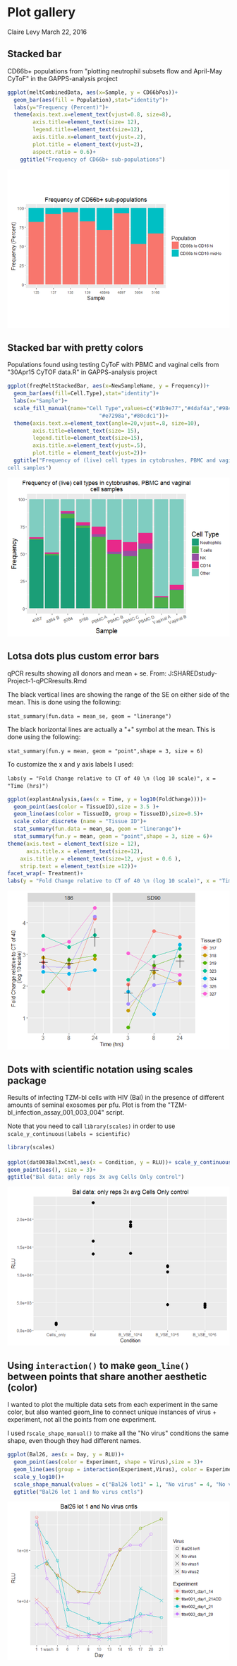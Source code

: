 Plot gallery
================
Claire Levy
March 22, 2016

Stacked bar
-----------

CD66b+ populations from "plotting neutrophil subsets flow and April-May CyToF" in the GAPPS-analysis project

``` r
ggplot(meltCombinedData, aes(x=Sample, y = CD66bPos))+
  geom_bar(aes(fill = Population),stat="identity")+
  labs(y="Frequency (Percent)")+
  theme(axis.text.x=element_text(vjust=0.8, size=8),
        axis.title=element_text(size= 12),
        legend.title=element_text(size=12),
        axis.title.x=element_text(vjust=.2),
        plot.title = element_text(vjust=2),
        aspect.ratio = 0.6)+
    ggtitle("Frequency of CD66b+ sub-populations")
```

![](Plot_gallery_files/figure-markdown_github/unnamed-chunk-2-1.png)

Stacked bar with pretty colors
------------------------------

Populations found using testing CyToF with PBMC and vaginal cells from "30Apr15 CyTOF data.R" in GAPPS-analysis project

``` r
ggplot(freqMeltStackedBar, aes(x=NewSampleName, y = Frequency))+
  geom_bar(aes(fill=Cell.Type),stat="identity")+
  labs(x="Sample")+
  scale_fill_manual(name="Cell Type",values=c("#1b9e77","#4daf4a","#984ea3",
                             "#e7298a","#80cdc1"))+
  theme(axis.text.x=element_text(angle=20,vjust=.8, size=10),
        axis.title=element_text(size= 15),
        legend.title=element_text(size=15),
        axis.title.x=element_text(vjust=.5),
        plot.title = element_text(vjust=2))+
  ggtitle("Frequency of (live) cell types in cytobrushes, PBMC and vaginal
cell samples")
```

![](Plot_gallery_files/figure-markdown_github/unnamed-chunk-4-1.png)

Lotsa dots plus custom error bars
---------------------------------

qPCR results showing all donors and mean + se. From: J:SHAREDstudy-Project-1-qPCRresults.Rmd

The black vertical lines are showing the range of the SE on either side of the mean. This is done using the following:

`stat_summary(fun.data = mean_se, geom = "linerange")`

The black horizontal lines are actually a "+" symbol at the mean. This is done using the following:

`stat_summary(fun.y = mean, geom = "point",shape = 3, size = 6)`

To customize the x and y axis labels I used:

`labs(y = "Fold Change relative to CT of 40 \n (log 10 scale)", x = "Time (hrs)")`

``` r
ggplot(explantAnalysis,(aes(x = Time, y = log10(FoldChange))))+
  geom_point(aes(color = TissueID),size = 3.5 )+
  geom_line(aes(color = TissueID, group = TissueID),size=0.5)+
  scale_color_discrete (name = "Tissue ID")+
  stat_summary(fun.data = mean_se, geom = "linerange")+
  stat_summary(fun.y = mean, geom = "point",shape = 3, size = 6)+
theme(axis.text = element_text(size = 12),
      axis.title.x = element_text(size=12), 
    axis.title.y = element_text(size=12, vjust = 0.6 ),
    strip.text = element_text(size =12))+
facet_wrap(~ Treatment)+
labs(y = "Fold Change relative to CT of 40 \n (log 10 scale)", x = "Time (hrs)")
```

![](Plot_gallery_files/figure-markdown_github/unnamed-chunk-6-1.png)

Dots with scientific notation using scales package
--------------------------------------------------

Results of infecting TZM-bl cells with HIV (Bal) in the presence of different amounts of seminal exosomes per pfu. Plot is from the "TZM-bl\_infection\_assay\_001\_003\_004" script.

Note that you need to call `library(scales)` in order to use `scale_y_continuous(labels = scientific)`

``` r
library(scales)

ggplot(dat003Bal3xCntl,aes(x = Condition, y = RLU))+ scale_y_continuous(labels = scientific)+
geom_point(aes(), size = 3)+
ggtitle("Bal data: only reps 3x avg Cells Only control")
```

![](Plot_gallery_files/figure-markdown_github/unnamed-chunk-8-1.png)

Using `interaction()` to make `geom_line()` between points that share another aesthetic (color)
-----------------------------------------------------------------------------------------------

I wanted to plot the multiple data sets from each experiment in the same color, but also wanted geom\_line to connect unique instances of virus + experiment, not all the points from one experiment.

I used r`scale_shape_manual()` to make all the "No virus" conditions the same shape, even though they had different names.

``` r
ggplot(Bal26, aes(x = Day, y = RLU))+
  geom_point(aes(color = Experiment, shape = Virus),size = 3)+
  geom_line(aes(group = interaction(Experiment,Virus), color = Experiment))+
  scale_y_log10()+
  scale_shape_manual(values = c("Bal26 lot1" = 1, "No virus" = 4, "No virus1" = 4, "No virus2" = 4 ))+
  ggtitle("Bal26 lot 1 and No virus cntls")
```

![](Plot_gallery_files/figure-markdown_github/unnamed-chunk-10-1.png)
